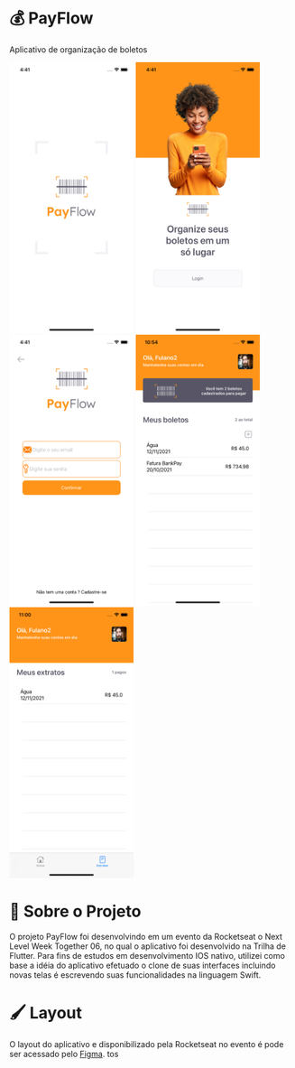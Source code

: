  # 💰 PayFlow
 Aplicativo de organização de boletos
 
 
 
 <div aling="center">
  <img height="480em" width="220em" src="https://github.com/let-pedro/Assests/blob/main/PayFlow/splash.png"/>  
  <img height="480em" width="220em" src="https://github.com/let-pedro/Assests/blob/main/PayFlow/initial.png"/>
  <img height="480em" width="220em" src="https://github.com/let-pedro/Assests/blob/main/PayFlow/login.png"/>
 <img height="480em" width="220em" src="https://github.com/let-pedro/Assests/blob/main/PayFlow/home.png"/>
  <img height="480em" width="220em" src="https://github.com/let-pedro/Assests/blob/main/PayFlow/extractor.png"/>
</div>
 
 


# 🔖 Sobre o Projeto


O projeto PayFlow foi desenvolvindo em um evento da Rocketseat o Next Level Week Together 06, no qual o aplicativo foi desenvolvido na Trilha de Flutter. Para fins de estudos em desenvolvimento IOS nativo, utilizei como base a idéia do aplicativo efetuado o clone de suas interfaces incluindo  novas telas é escrevendo suas funcionalidades na linguagem Swift.



# 🖌 Layout

O layout do aplicativo e disponibilizado pela Rocketseat no evento é pode ser acessado pelo <a href="https://www.figma.com/file/kLK7FYnWKMoN68sQXcSniu/PayFlow?node-id=0%3A1">Figma</a>.
tos
